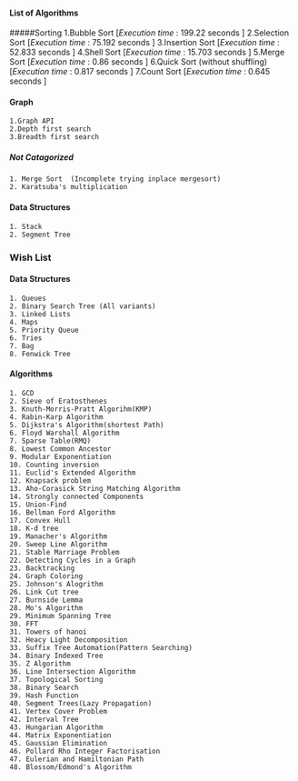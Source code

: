 #### List of Algorithms 
#####Sorting
    1.Bubble Sort 										[_Execution_ _time_ : 199.22 seconds ]
    2.Selection Sort									[_Execution_ _time_ : 75.192 seconds ]
    3.Insertion Sort									[_Execution_ _time_ : 52.833 seconds ]
	4.Shell Sort										[_Execution_ _time_ : 15.703 seconds ]
	5.Merge Sort										[_Execution_ _time_ :  0.86 seconds ]
	6.Quick Sort (without shuffling)					[_Execution_ _time_ : 0.817 seconds ]
	7.Count Sort										[_Execution_ _time_ :  0.645 seconds ]
 
#### Graph 
	1.Graph API
	2.Depth first search
	3.Breadth first search

##### Not Catagorized
	1. Merge Sort  (Incomplete trying inplace mergesort) 
	2. Karatsuba's multiplication 

#### Data Structures
	1. Stack
	2. Segment Tree



### Wish List

#### Data Structures
	1. Queues
	2. Binary Search Tree (All variants)
	3. Linked Lists
	4. Maps
	5. Priority Queue
	6. Tries
	7. Bag
  	8. Fenwick Tree

#### Algorithms
	1. GCD 
	2. Sieve of Eratosthenes
	3. Knuth-Morris-Pratt Algorihm(KMP)
	4. Rabin-Karp Algorithm
	5. Dijkstra's Algorithm(shortest Path)
	6. Floyd Warshall Algorithm
	7. Sparse Table(RMQ)
	8. Lowest Common Ancestor
	9. Modular Exponentiation
	10. Counting inversion
	11. Euclid's Extended Algorithm
	12. Knapsack problem
	13. Aho-Corasick String Matching Algorithm
	14. Strongly connected Components
	15. Union-Find
	16. Bellman Ford Algorithm
	17. Convex Hull
	18. K-d tree
	19. Manacher's Algorithm
	20. Sweep Line Algorithm
	21. Stable Marriage Problem
	22. Detecting Cycles in a Graph
	23. Backtracking
	24. Graph Coloring
	25. Johnson's Alogrithm
	26. Link Cut tree
	27. Burnside Lemma
	28. Mo's Algorithm
	29. Minimum Spanning Tree
	30. FFT
	31. Towers of hanoi
	32. Heacy Light Decomposition
	33. Suffix Tree Automation(Pattern Searching)
	34. Binary Indexed Tree
	35. Z Algorithm
	36. Line Intersection Algorithm
	37. Topological Sorting
	38. Binary Search
	39. Hash Function
	40. Segment Trees(Lazy Propagation)
	41. Vertex Cover Problem
 	42. Interval Tree
 	43. Hungarian Algorithm
 	44. Matrix Exponentiation
 	45. Gaussian Elimination
 	46. Pollard Rho Integer Factorisation
 	47. Eulerian and Hamiltonian Path
 	48. Blossom/Edmond's Algorithm
